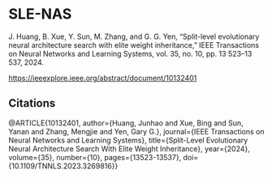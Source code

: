 # SLE-NAS
J. Huang, B. Xue, Y. Sun, M. Zhang, and G. G. Yen, “Split-level evolutionary neural architecture search with elite weight inheritance,” IEEE Transactions on Neural Networks and Learning Systems, vol. 35, no. 10, pp. 13 523–13 537, 2024.

https://ieeexplore.ieee.org/abstract/document/10132401

## Citations
@ARTICLE{10132401,
  author={Huang, Junhao and Xue, Bing and Sun, Yanan and Zhang, Mengjie and Yen, Gary G.},
  journal={IEEE Transactions on Neural Networks and Learning Systems}, 
  title={Split-Level Evolutionary Neural Architecture Search With Elite Weight Inheritance}, 
  year={2024},
  volume={35},
  number={10},
  pages={13523-13537},
  doi={10.1109/TNNLS.2023.3269816}}
